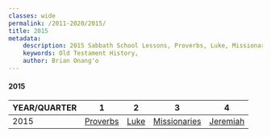 ```yaml
---
classes: wide
permalink: /2011-2020/2015/
title: 2015
metadata:
    description: 2015 Sabbath School Lessons, Proverbs, Luke, Missionaries, Jeremiah
    keywords: Old Testament History,
    author: Brian Onang'o
---
```


#### 2015

YEAR/QUARTER |   1  | 2| 3| 4
-------------|------------|---|--|---
2015   |  [Proverbs](/2011-2020/2015/quarter1) | [Luke](/2011-2020/2015/quarter2) | [Missionaries](/2011-2020/2015/quarter3) | [Jeremiah](/2011-2020/2015/quarter4) |
 